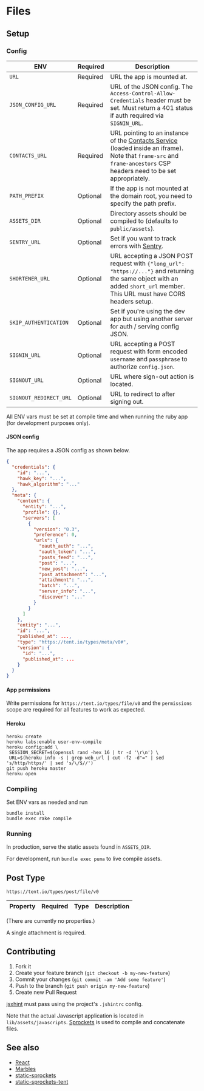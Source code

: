 # Files

## Setup

### Config

ENV                    | Required | Description
---------------------- | -------- | -----------
`URL`                  | Required | URL the app is mounted at.
`JSON_CONFIG_URL`      | Required | URL of the JSON config. The `Access-Control-Allow-Credentials` header must be set. Must return a 401 status if auth required via `SIGNIN_URL`.
`CONTACTS_URL`         | Required | URL pointing to an instance of the [Contacts Service](https://github.com/cupcake/contacts-service) (loaded inside an iframe). Note that `frame-src` and `frame-ancestors` CSP headers need to be set appropriately.
`PATH_PREFIX`          | Optional | If the app is not mounted at the domain root, you need to specify the path prefix.
`ASSETS_DIR`           | Optional | Directory assets should be compiled to (defaults to `public/assets`).
`SENTRY_URL`           | Optional | Set if you want to track errors with [Sentry](https://www.getsentry.com).
`SHORTENER_URL`        | Optional | URL accepting a JSON POST request with `{"long_url": "https://..."}` and returning the same object with an added `short_url` member. This URL must have CORS headers setup.
`SKIP_AUTHENTICATION`  | Optional | Set if you're using the dev app but using another server for auth / serving config JSON.
`SIGNIN_URL`           | Optional | URL accepting a POST request with form encoded `username` and `passphrase` to authorize `config.json`.
`SIGNOUT_URL`          | Optional | URL where sign-out action is located.
`SIGNOUT_REDIRECT_URL` | Optional | URL to redirect to after signing out.

All ENV vars must be set at compile time and when running the ruby app (for development purposes only).

#### JSON config

The app requires a JSON config as shown below.

```json
{
  "credentials": {
    "id": "...",
    "hawk_key": "...",
    "hawk_algorithm": "..."
  },
  "meta": {
    "content": {
      "entity": "...",
      "profile": {},
      "servers": [
        {
          "version": "0.3",
          "preference": 0,
          "urls": {
            "oauth_auth": "...",
            "oauth_token": "...",
            "posts_feed": "...",
            "post": "...",
            "new_post": "...",
            "post_attachment": "...",
            "attachment": "...",
            "batch": "...",
            "server_info": "...",
            "discover": "..."
          }
        }
      ]
    },
    "entity": "...",
    "id": "...",
    "published_at": ...,
    "type": "https://tent.io/types/meta/v0#",
    "version": {
      "id": "...",
      "published_at": ...
    }
  }
}
```

#### App permissions

Write permissions for `https://tent.io/types/file/v0` and the `permissions` scope are required for all features to work as expected.

#### Heroku

```
heroku create
heroku labs:enable user-env-compile
heroku config:add \
 SESSION_SECRET=$(openssl rand -hex 16 | tr -d '\r\n') \
 URL=$(heroku info -s | grep web_url | cut -f2 -d"=" | sed 's/http/https/' | sed 's/\/$//')
git push heroku master
heroku open
```

### Compiling

Set ENV vars as needed and run

```
bundle install
bundle exec rake compile
```

### Running

In production, serve the static assets found in `ASSETS_DIR`.

For development, run `bundle exec puma` to live compile assets.

## Post Type

`https://tent.io/types/post/file/v0`

Property | Required | Type   | Description
-------- | -------- | ------ | -----------

(There are currently no properties.)

A single attachment is required.

## Contributing

1. Fork it
2. Create your feature branch (`git checkout -b my-new-feature`)
3. Commit your changes (`git commit -am 'Add some feature'`)
4. Push to the branch (`git push origin my-new-feature`)
5. Create new Pull Request

[jsxhint](https://github.com/STRML/JSXHint) must pass using the project's `.jshintrc` config.

Note that the actual Javascript application is located in `lib/assets/javascripts`. [Sprockets](https://github.com/sstephenson/sprockets) is used to compile and concatenate files.

## See also

- [React](https://facebook.github.io/react/)
- [Marbles](https://github.com/jvatic/marbles-js)
- [static-sprockets](https://github.com/jvatic/static-sprockets)
- [static-sprockets-tent](https://github.com/jvatic/static-sprockets-tent)
